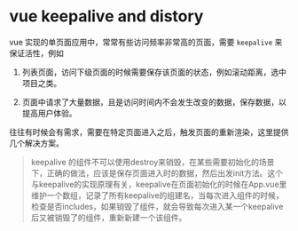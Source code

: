 # vue keepalive and distory

vue 实现的单页面应用中，常常有些访问频率非常高的页面，需要 `keepalive` 来保证活性，例如

1. 列表页面，访问下级页面的时候需要保存该页面的状态，例如滚动距离，选中项目之类。

2. 页面中请求了大量数据，且是访问时间内不会发生改变的数据，保存数据，以提高用户体验。

往往有时候会有需求，需要在特定页面进入之后，触发页面的重新渲染，这里提供几个解决方案。

> keepalive 的组件不可以使用destroy来销毁，在某些需要初始化的场景下，正确的做法，应该是保存页面进入时的数据，然后出发init方法。这个与keepalive的实现原理有关，keepalive在页面初始化的时候在App.vue里维护一个数组，记录了所有keepalive的组建名，当每次进入组件的时候，检查是否includes，如果销毁了组件，就会导致每次进入某一个keepalive后又被销毁了的组件，重新新建一个该组件。



